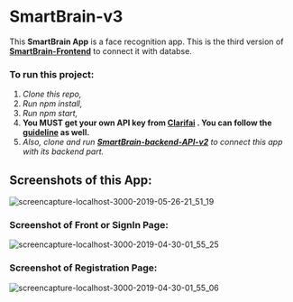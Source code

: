 # SmartBrain-v3

This **SmartBrain App** is a face recognition app. This is the third version of **[SmartBrain-Frontend](https://github.com/MalihaKabir/SmartBrain-FrontEndPart)** to connect it with databse.

### To run this project:

1. *Clone this repo,*
2. *Run npm install,*
3. *Run npm start,*
4. **You MUST get your own API key from [Clarifai](https://clarifai.com/) . You can follow the [guideline](https://clarifai.com/models/face-detection-image-recognition-model-a403429f2ddf4b49b307e318f00e528b-detection) as well.**
5. *Also, clone and run **[SmartBrain-backend-API-v2](https://github.com/MalihaKabir/SmartBrain-backend-API-v2)** to connect this app with its backend part.*


## Screenshots of this App:
![screencapture-localhost-3000-2019-05-26-21_51_19](https://user-images.githubusercontent.com/43598622/58384932-13ff3a00-800b-11e9-9ae8-db351c460be5.jpg)

### Screenshot of Front or SignIn Page:
![screencapture-localhost-3000-2019-04-30-01_55_25](https://user-images.githubusercontent.com/43598622/56924019-bf40d000-6aed-11e9-9766-da3ef1de6110.jpg)

### Screenshot of Registration Page:
![screencapture-localhost-3000-2019-04-30-01_55_06](https://user-images.githubusercontent.com/43598622/56959054-fce53d80-6b6d-11e9-8822-13f48d8429ad.jpg)
